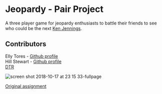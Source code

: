 # Jeopardy - Pair Project

A three player game for jeopardy enthusiasts to battle their friends to see who could be the next [Ken Jennings](https://en.wikipedia.org/wiki/Ken_Jennings).

## Contributors
Elly Tores - [Github profile](https://github.com/ellytea)<br>
Hill Stewart - [Github profile](https://github.com/ellytea)<br>
[DTR](https://gist.github.com/hillstew/b87faac4bebcfda08d874fcb6ddf3d95)

![screen shot 2018-10-17 at 23 15 33-fullpage](https://user-images.githubusercontent.com/36748280/47133092-59cd7600-d264-11e8-9942-829346435825.png)

[Original assignment](http://frontend.turing.io/projects/jeopardy.html)

